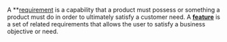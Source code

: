 
A **[requirement](http://pmblog.accompa.com/2009/07/13/features-vs-requirements-requirements-management-basics/) is a capability that a product must possess or something a product must do in order to ultimately satisfy a customer need.
A **[feature](http://pmblog.accompa.com/2009/07/13/features-vs-requirements-requirements-management-basics/)** is a set of related requirements that allows the user to satisfy a business objective or need.
